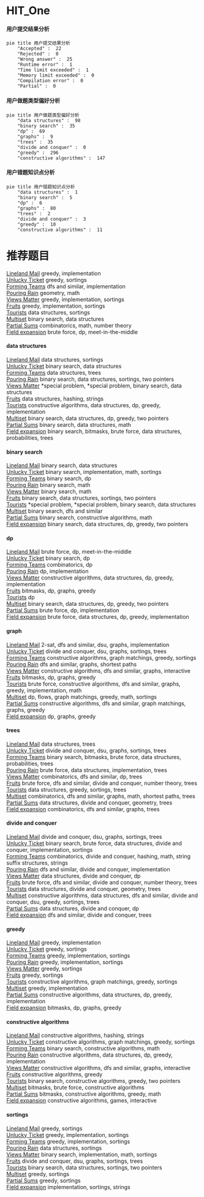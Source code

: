 # HIT_One
<!-- tabs:start -->
#### **用户提交结果分析**

```mermaid
pie title 用户提交结果分析
    "Accepted" :  22
    "Rejected" :  0
    "Wrong answer" :  25
    "Runtime error" :  1
    "Time limit exceeded" :  1
    "Memory limit exceeded" :  0
    "Compilation error" :  0
    "Partial" :  0
```
#### **用户做题类型偏好分析**

```mermaid
pie title 用户做题类型偏好分析
    "data structures" :  98
    "binary search" :  35
    "dp" :  69
    "graphs" :  9
    "trees" :  35
    "divide and conquer" :  0
    "greedy" :  296
    "constructive algorithms" :  147
```
#### **用户错题知识点分析**

```mermaid
pie title 用户错题知识点分析
    "data structures" :  1
    "binary search" :  5
    "dp" :  6
    "graphs" :  80
    "trees" :  2
    "divide and conquer" :  3
    "greedy" :  10
    "constructive algorithms" :  11
```
<!-- tabs:end -->
# 推荐题目
[Lineland Mail](http://codeforces.com/problemset/problem/567/A)		greedy,
                        implementation		  
[Unlucky Ticket](http://codeforces.com/problemset/problem/160/B)		greedy,
                        sortings		  
[Forming Teams](http://codeforces.com/problemset/problem/216/B)		dfs and similar,
                        implementation		  
[Pouring Rain](http://codeforces.com/problemset/problem/667/A)		geometry,
                        math		  
[Views Matter](http://codeforces.com/problemset/problem/1061/B)		greedy,
                        implementation,
                        sortings		  
[Fruits](http://codeforces.com/problemset/problem/12/C)		greedy,
                        implementation,
                        sortings		  
[Tourists](http://codeforces.com/problemset/problem/286/D)		data structures,
                        sortings		  
[Multiset](http://codeforces.com/problemset/problem/1354/D)		binary search,
                        data structures		  
[Partial Sums](http://codeforces.com/problemset/problem/223/C)		combinatorics,
                        math,
                        number theory		  
[Field expansion](http://codeforces.com/problemset/problem/799/D)		brute force,
                        dp,
                        meet-in-the-middle		  
<!-- tabs:start -->
#### **data structures**
[Lineland Mail](http://codeforces.com/problemset/problem/286/D)		data structures,
                        sortings		  
[Unlucky Ticket](http://codeforces.com/problemset/problem/1354/D)		binary search,
                        data structures		  
[Forming Teams](http://codeforces.com/problemset/problem/1137/F)		data structures,
                        trees		  
[Pouring Rain](http://codeforces.com/problemset/problem/600/B)		binary search,
                        data structures,
                        sortings,
                        two pointers		  
[Views Matter](http://codeforces.com/problemset/problem/1488/F)		*special problem,
                        *special problem,
                        binary search,
                        data structures		  
[Fruits](http://codeforces.com/problemset/problem/213/E)		data structures,
                        hashing,
                        strings		  
[Tourists](http://codeforces.com/problemset/problem/1479/B1)		constructive algorithms,
                        data structures,
                        dp,
                        greedy,
                        implementation		  
[Multiset](http://codeforces.com/problemset/problem/1492/C)		binary search,
                        data structures,
                        dp,
                        greedy,
                        two pointers		  
[Partial Sums](http://codeforces.com/problemset/problem/1490/G)		binary search,
                        data structures,
                        math		  
[Field expansion](http://codeforces.com/problemset/problem/1479/D)		binary search,
                        bitmasks,
                        brute force,
                        data structures,
                        probabilities,
                        trees		  
#### **binary search**
[Lineland Mail](http://codeforces.com/problemset/problem/1354/D)		binary search,
                        data structures		  
[Unlucky Ticket](http://codeforces.com/problemset/problem/492/D)		binary search,
                        implementation,
                        math,
                        sortings		  
[Forming Teams](https://codeforces.com/contest/1246/problem/C)		binary search,
                        dp		  
[Pouring Rain](https://codeforces.com/contest/807/problem/C)		binary search,
                        math		  
[Views Matter](http://codeforces.com/problemset/problem/1076/C)		binary search,
                        math		  
[Fruits](http://codeforces.com/problemset/problem/600/B)		binary search,
                        data structures,
                        sortings,
                        two pointers		  
[Tourists](http://codeforces.com/problemset/problem/1488/F)		*special problem,
                        *special problem,
                        binary search,
                        data structures		  
[Multiset](http://codeforces.com/problemset/problem/896/A)		binary search,
                        dfs and similar		  
[Partial Sums](http://codeforces.com/problemset/problem/1426/C)		binary search,
                        constructive algorithms,
                        math		  
[Field expansion](http://codeforces.com/problemset/problem/1492/C)		binary search,
                        data structures,
                        dp,
                        greedy,
                        two pointers		  
#### **dp**
[Lineland Mail](http://codeforces.com/problemset/problem/799/D)		brute force,
                        dp,
                        meet-in-the-middle		  
[Unlucky Ticket](https://codeforces.com/contest/1246/problem/C)		binary search,
                        dp		  
[Forming Teams](http://codeforces.com/problemset/problem/128/C)		combinatorics,
                        dp		  
[Pouring Rain](http://codeforces.com/problemset/problem/811/C)		dp,
                        implementation		  
[Views Matter](http://codeforces.com/problemset/problem/1479/B1)		constructive algorithms,
                        data structures,
                        dp,
                        greedy,
                        implementation		  
[Fruits](https://codeforces.com/contest/1341/problem/D)		bitmasks,
                        dp,
                        graphs,
                        greedy		  
[Tourists](http://codeforces.com/problemset/problem/1510/H)		dp		  
[Multiset](http://codeforces.com/problemset/problem/1492/C)		binary search,
                        data structures,
                        dp,
                        greedy,
                        two pointers		  
[Partial Sums](https://codeforces.com/contest/1457/problem/C)		brute force,
                        dp,
                        implementation		  
[Field expansion](http://codeforces.com/problemset/problem/1491/C)		brute force,
                        data structures,
                        dp,
                        greedy,
                        implementation		  
#### **graph**
[Lineland Mail](http://codeforces.com/problemset/problem/1385/G)		2-sat,
                        dfs and similar,
                        dsu,
                        graphs,
                        implementation		  
[Unlucky Ticket](http://codeforces.com/problemset/problem/1213/G)		divide and conquer,
                        dsu,
                        graphs,
                        sortings,
                        trees		  
[Forming Teams](http://codeforces.com/problemset/problem/1360/C)		constructive algorithms,
                        graph matchings,
                        greedy,
                        sortings		  
[Pouring Rain](http://codeforces.com/problemset/problem/1320/B)		dfs and similar,
                        graphs,
                        shortest paths		  
[Views Matter](http://codeforces.com/problemset/problem/811/D)		constructive algorithms,
                        dfs and similar,
                        graphs,
                        interactive		  
[Fruits](https://codeforces.com/contest/1341/problem/D)		bitmasks,
                        dp,
                        graphs,
                        greedy		  
[Tourists](http://codeforces.com/problemset/problem/1487/C)		brute force,
                        constructive algorithms,
                        dfs and similar,
                        graphs,
                        greedy,
                        implementation,
                        math		  
[Multiset](http://codeforces.com/problemset/problem/1437/C)		dp,
                        flows,
                        graph matchings,
                        greedy,
                        math,
                        sortings		  
[Partial Sums](http://codeforces.com/problemset/problem/1470/D)		constructive algorithms,
                        dfs and similar,
                        graph matchings,
                        graphs,
                        greedy		  
[Field expansion](http://codeforces.com/problemset/problem/1476/C)		dp,
                        graphs,
                        greedy		  
#### **trees**
[Lineland Mail](http://codeforces.com/problemset/problem/1137/F)		data structures,
                        trees		  
[Unlucky Ticket](http://codeforces.com/problemset/problem/1213/G)		divide and conquer,
                        dsu,
                        graphs,
                        sortings,
                        trees		  
[Forming Teams](http://codeforces.com/problemset/problem/1479/D)		binary search,
                        bitmasks,
                        brute force,
                        data structures,
                        probabilities,
                        trees		  
[Pouring Rain](http://codeforces.com/problemset/problem/1511/C)		brute force,
                        data structures,
                        implementation,
                        trees		  
[Views Matter](http://codeforces.com/problemset/problem/1499/F)		combinatorics,
                        dfs and similar,
                        dp,
                        trees		  
[Fruits](http://codeforces.com/problemset/problem/1491/E)		brute force,
                        dfs and similar,
                        divide and conquer,
                        number theory,
                        trees		  
[Tourists](http://codeforces.com/problemset/problem/1466/D)		data structures,
                        greedy,
                        sortings,
                        trees		  
[Multiset](http://codeforces.com/problemset/problem/1495/D)		combinatorics,
                        dfs and similar,
                        graphs,
                        math,
                        shortest paths,
                        trees		  
[Partial Sums](http://codeforces.com/problemset/problem/1303/G)		data structures,
                        divide and conquer,
                        geometry,
                        trees		  
[Field expansion](http://codeforces.com/problemset/problem/1454/E)		combinatorics,
                        dfs and similar,
                        graphs,
                        trees		  
#### **divide and conquer**
[Lineland Mail](http://codeforces.com/problemset/problem/1213/G)		divide and conquer,
                        dsu,
                        graphs,
                        sortings,
                        trees		  
[Unlucky Ticket](http://codeforces.com/problemset/problem/1461/D)		binary search,
                        brute force,
                        data structures,
                        divide and conquer,
                        implementation,
                        sortings		  
[Forming Teams](http://codeforces.com/problemset/problem/1466/G)		combinatorics,
                        divide and conquer,
                        hashing,
                        math,
                        string suffix structures,
                        strings		  
[Pouring Rain](http://codeforces.com/problemset/problem/1490/D)		dfs and similar,
                        divide and conquer,
                        implementation		  
[Views Matter](https://codeforces.com/contest/1483/problem/C)		data structures,
                        divide and conquer,
                        dp		  
[Fruits](http://codeforces.com/problemset/problem/1491/E)		brute force,
                        dfs and similar,
                        divide and conquer,
                        number theory,
                        trees		  
[Tourists](http://codeforces.com/problemset/problem/1303/G)		data structures,
                        divide and conquer,
                        geometry,
                        trees		  
[Multiset](http://codeforces.com/problemset/problem/1494/D)		constructive algorithms,
                        data structures,
                        dfs and similar,
                        divide and conquer,
                        dsu,
                        greedy,
                        sortings,
                        trees		  
[Partial Sums](http://codeforces.com/problemset/problem/1482/E)		data structures,
                        divide and conquer,
                        dp		  
[Field expansion](http://codeforces.com/problemset/problem/566/C)		dfs and similar,
                        divide and conquer,
                        trees		  
#### **greedy**
[Lineland Mail](http://codeforces.com/problemset/problem/567/A)		greedy,
                        implementation		  
[Unlucky Ticket](http://codeforces.com/problemset/problem/160/B)		greedy,
                        sortings		  
[Forming Teams](http://codeforces.com/problemset/problem/1061/B)		greedy,
                        implementation,
                        sortings		  
[Pouring Rain](http://codeforces.com/problemset/problem/12/C)		greedy,
                        implementation,
                        sortings		  
[Views Matter](http://codeforces.com/problemset/problem/160/A)		greedy,
                        sortings		  
[Fruits](http://codeforces.com/problemset/problem/1175/D)		greedy,
                        sortings		  
[Tourists](http://codeforces.com/problemset/problem/1360/C)		constructive algorithms,
                        graph matchings,
                        greedy,
                        sortings		  
[Multiset](http://codeforces.com/problemset/problem/1230/B)		greedy,
                        implementation		  
[Partial Sums](http://codeforces.com/problemset/problem/1479/B1)		constructive algorithms,
                        data structures,
                        dp,
                        greedy,
                        implementation		  
[Field expansion](https://codeforces.com/contest/1341/problem/D)		bitmasks,
                        dp,
                        graphs,
                        greedy		  
#### **constructive algorithms**
[Lineland Mail](http://codeforces.com/problemset/problem/1109/B)		constructive algorithms,
                        hashing,
                        strings		  
[Unlucky Ticket](http://codeforces.com/problemset/problem/1360/C)		constructive algorithms,
                        graph matchings,
                        greedy,
                        sortings		  
[Forming Teams](http://codeforces.com/problemset/problem/1426/C)		binary search,
                        constructive algorithms,
                        math		  
[Pouring Rain](http://codeforces.com/problemset/problem/1479/B1)		constructive algorithms,
                        data structures,
                        dp,
                        greedy,
                        implementation		  
[Views Matter](http://codeforces.com/problemset/problem/811/D)		constructive algorithms,
                        dfs and similar,
                        graphs,
                        interactive		  
[Fruits](http://codeforces.com/problemset/problem/1493/A)		constructive algorithms,
                        greedy		  
[Tourists](http://codeforces.com/problemset/problem/1463/D)		binary search,
                        constructive algorithms,
                        greedy,
                        two pointers		  
[Multiset](https://codeforces.com/contest/1456/problem/B)		bitmasks,
                        brute force,
                        constructive algorithms		  
[Partial Sums](http://codeforces.com/problemset/problem/1492/D)		bitmasks,
                        constructive algorithms,
                        greedy,
                        math		  
[Field expansion](https://codeforces.com/contest/1504/problem/D)		constructive algorithms,
                        games,
                        interactive		  
#### **sortings**
[Lineland Mail](http://codeforces.com/problemset/problem/160/B)		greedy,
                        sortings		  
[Unlucky Ticket](http://codeforces.com/problemset/problem/1061/B)		greedy,
                        implementation,
                        sortings		  
[Forming Teams](http://codeforces.com/problemset/problem/12/C)		greedy,
                        implementation,
                        sortings		  
[Pouring Rain](http://codeforces.com/problemset/problem/286/D)		data structures,
                        sortings		  
[Views Matter](http://codeforces.com/problemset/problem/492/D)		binary search,
                        implementation,
                        math,
                        sortings		  
[Fruits](http://codeforces.com/problemset/problem/1213/G)		divide and conquer,
                        dsu,
                        graphs,
                        sortings,
                        trees		  
[Tourists](http://codeforces.com/problemset/problem/600/B)		binary search,
                        data structures,
                        sortings,
                        two pointers		  
[Multiset](http://codeforces.com/problemset/problem/160/A)		greedy,
                        sortings		  
[Partial Sums](http://codeforces.com/problemset/problem/1175/D)		greedy,
                        sortings		  
[Field expansion](http://codeforces.com/problemset/problem/1155/A)		implementation,
                        sortings,
                        strings		  
<!-- tabs:end -->
